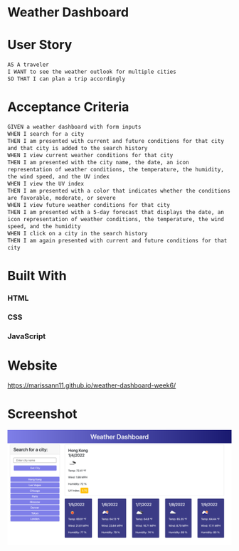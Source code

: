 # Weather Dashboard

# User Story
```
AS A traveler
I WANT to see the weather outlook for multiple cities
SO THAT I can plan a trip accordingly
```
# Acceptance Criteria
```
GIVEN a weather dashboard with form inputs
WHEN I search for a city
THEN I am presented with current and future conditions for that city and that city is added to the search history
WHEN I view current weather conditions for that city
THEN I am presented with the city name, the date, an icon representation of weather conditions, the temperature, the humidity, the wind speed, and the UV index
WHEN I view the UV index
THEN I am presented with a color that indicates whether the conditions are favorable, moderate, or severe
WHEN I view future weather conditions for that city
THEN I am presented with a 5-day forecast that displays the date, an icon representation of weather conditions, the temperature, the wind speed, and the humidity
WHEN I click on a city in the search history
THEN I am again presented with current and future conditions for that city
```
# Built With
### HTML
### CSS
### JavaScript

# Website
https://marissann11.github.io/weather-dashboard-week6/

# Screenshot
![ScreenShot](./assets/final-screenshot.png)